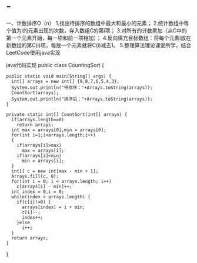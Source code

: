 # -
一、计数排序O（n）
  1.找出待排序的数组中最大和最小的元素；
  2.统计数组中每个值为i的元素出现的次数，存入数组C的第i项；
  3.对所有的计数累加（从C中的第一个元素开始，每一项和前一项相加）；
  4.反向填充目标数组：将每个元素i放在新数组的第C(i)项，每放一个元素就将C(i)减去1。
  5.整理算法理论课堂所学，结合LeetCode使用java实现
  
  java代码实现
  public class CountingSort {

    public static void main(String[] args) {
      int[] arrays = new int[] {9,8,7,6,5,4,3};
      System.out.println("待排序："+Arrays.toString(arrays));
      CountSort(arrays);
      System.out.println("排序后："+Arrays.toString(arrays));
    }

    private static int[] CountSort(int[] arrays) {
      if(arrays.length==0)
        return arrays;
      int max = arrays[0],min = arrays[0];
      for(int i=1;i<arrays.length;i++)
      {
        if(arrays[i]>max)
          max = arrays[i];
        if(arrays[i]<min)
          min = arrays[i];
      }
      int[] c = new int[max - min + 1]; 
      Arrays.fill(c, 0);	
      for(int i = 0; i < arrays.length; i++)
        c[arrays[i] - min]++;
      int index = 0,i = 0;
      while(index < arrays.length) {
        if(c[i]!=0) {
          arrays[index] = i + min;
          c[i]--;
          index++;
        }else
          i++;
      }
      return arrays;
    }	
  }
